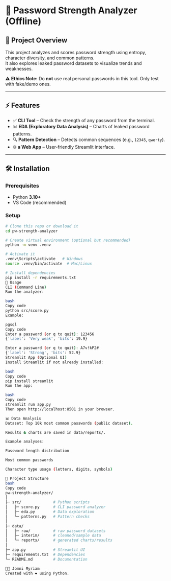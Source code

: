 
# 🔐 Password Strength Analyzer (Offline)
## 📖 Project Overview
This project analyzes and scores password strength using entropy, character diversity, and common patterns.  
It also explores leaked password datasets to visualize trends and weaknesses.  

⚠️ **Ethics Note:** Do **not** use real personal passwords in this tool. Only test with fake/demo ones.

---

## ⚡ Features
- ✅ **CLI Tool** – Check the strength of any password from the terminal.  
- 📊 **EDA (Exploratory Data Analysis)** – Charts of leaked password patterns.  
- 🔍 **Pattern Detection** – Detects common sequences (e.g., `12345`, `qwerty`).  
- 🌐 **a Web App** – User-friendly Streamlit interface.  

---

## 🛠️ Installation

### Prerequisites
- Python **3.10+**  
- VS Code (recommended)  

### Setup
```bash
# Clone this repo or download it
cd pw-strength-analyzer

# Create virtual environment (optional but recommended)
python -m venv .venv

# Activate it
.venv\Scripts\activate   # Windows
source .venv/bin/activate  # Mac/Linux

# Install dependencies
pip install -r requirements.txt
🚀 Usage
CLI (Command Line)
Run the analyzer:

bash
Copy code
python src/score.py
Example:

pgsql
Copy code
Enter a password (or q to quit): 123456
{'label': 'Very weak', 'bits': 19.9}

Enter a password (or q to quit): A7v!kP2#
{'label': 'Strong', 'bits': 52.9}
Streamlit App (Optional UI)
Install Streamlit if not already installed:

bash
Copy code
pip install streamlit
Run the app:

bash
Copy code
streamlit run app.py
Then open http://localhost:8501 in your browser.

📊 Data Analysis
Dataset: Top 10k most common passwords (public dataset).

Results & charts are saved in data/reports/.

Example analyses:

Password length distribution

Most common passwords

Character type usage (letters, digits, symbols)

📂 Project Structure
bash
Copy code
pw-strength-analyzer/
│
├─ src/              # Python scripts
│   ├─ score.py      # CLI password analyzer
│   ├─ eda.py        # Data exploration
│   └─ patterns.py   # Pattern checks
│
├─ data/
│   ├─ raw/          # raw password datasets
│   ├─ interim/      # cleaned/sample data
│   └─ reports/      # generated charts/results
│
├─ app.py            # Streamlit UI
├─ requirements.txt  # Dependencies
└─ README.md         # Documentation

👨‍💻 Jomni Myriam 
Created with ❤️ using Python.

